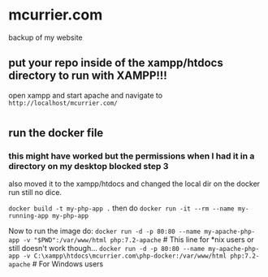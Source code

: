 # mcurrier.com

backup of my website

## put your repo inside of the xampp/htdocs directory to run with XAMPP!!!

open xampp and start apache and navigate to `http://localhost/mcurrier.com/`

#

## run the docker file

### this might have worked but the permissions when I had it in a directory on my desktop blocked step 3

also moved it to the xampp/htdocs and changed the local dir on the docker run still no dice.

`docker build -t my-php-app .` then do `docker run -it --rm --name my-running-app my-php-app`

Now to run the image do:
`docker run -d -p 80:80 --name my-apache-php-app -v "$PWD":/var/www/html php:7.2-apache` # This line for \*nix users
or
still doesn't work though...
`docker run -d -p 80:80 --name my-apache-php-app -v C:\xampp\htdocs\mcurrier.com\php-docker:/var/www/html php:7.2-apache` # For Windows users
